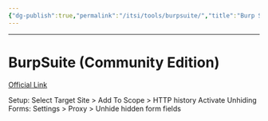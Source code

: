```yaml
---
{"dg-publish":true,"permalink":"/itsi/tools/burpsuite/","title":"Burp Suite","tags":["tool","burp","web","proxy","recon"]}
---
```


---
# BurpSuite (Community Edition)
[Official Link](https://portswigger.net/burp)

Setup: Select Target Site > Add To Scope > HTTP history
Activate Unhiding Forms: Settings > Proxy > Unhide hidden form fields